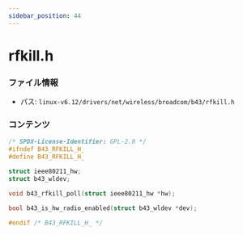 ```yaml
---
sidebar_position: 44
---
```

# rfkill.h

### ファイル情報

- パス: `linux-v6.12/drivers/net/wireless/broadcom/b43/rfkill.h`

### コンテンツ

```h
/* SPDX-License-Identifier: GPL-2.0 */
#ifndef B43_RFKILL_H_
#define B43_RFKILL_H_

struct ieee80211_hw;
struct b43_wldev;

void b43_rfkill_poll(struct ieee80211_hw *hw);

bool b43_is_hw_radio_enabled(struct b43_wldev *dev);

#endif /* B43_RFKILL_H_ */

```
